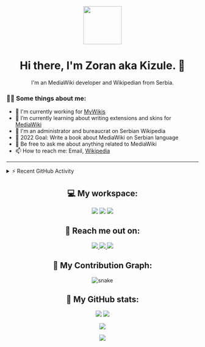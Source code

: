 <p align="center"><img src="https://media.giphy.com/media/M9gbBd9nbDrOTu1Mqx/giphy.gif" width="100"/></p>

<h1 align="center">Hi there, I'm Zoran aka Kizule. 👋</h1>

<p align="center">I'm an MediaWiki developer and Wikipedian from Serbia.</p>

### 👨‍💻 Some things about me:

* 💼 I'm currently working for [MyWikis](https://mywikis.com)
* 🌱 I’m currently learning about writing extensions and skins for [MediaWiki](https://mediawiki.org)
* 🧩 I'm an administrator and bureaucrat on Serbian Wikipedia
* 🥅 2022 Goal: Write a book about MediaWiki on Serbian language
* 💬 Be free to ask me about anything related to MediaWiki
* 📫 How to reach me: Email, [Wikipedia](https://en.wikipedia.org/wiki/User_talk:Kizule)

---
<details>
  <summary>⚡ Recent GitHub Activity</summary>

<!--RECENT_ACTIVITY:start-->
1. 💪 Opened PR [#2](https://github.com/drriguz/Pure/pull/2) in [drriguz/Pure](https://github.com/drriguz/Pure)
2. 🔱 Forked [kizule/Pure](https://github.com/kizule/Pure) from [drriguz/Pure](https://github.com/drriguz/Pure)
3. 💪 Opened PR [#3](https://github.com/mywikis/HideSidebar/pull/3) in [mywikis/HideSidebar](https://github.com/mywikis/HideSidebar)
4. 💪 Opened PR [#8433](https://github.com/darkreader/darkreader/pull/8433) in [darkreader/darkreader](https://github.com/darkreader/darkreader)
5. 💪 Opened PR [#25](https://github.com/OpenDevEd/zotzen-web/pull/25) in [OpenDevEd/zotzen-web](https://github.com/OpenDevEd/zotzen-web)
<!--RECENT_ACTIVITY:end-->
<!--RECENT_ACTIVITY:last_update-->
Last Updated: Wednesday, April 20th, 2022, 6:25:26 AM
<!--RECENT_ACTIVITY:last_update_end-->

</details>

<h2 align="center">💻 My workspace:</h2>

<p align="center">
  <img src="https://img.shields.io/badge/windows-%230078D6.svg?&style=for-the-badge&logo=windows&logoColor=white" />
  <img src="https://img.shields.io/badge/amd-ryzen%20%205%203500u-%230071C5.svg?&style=for-the-badge&logo=amd&logoColor=white" />
  <img src="https://img.shields.io/badge/RAM-8GB-%230071C5.svg?&style=for-the-badge&logoColor=white" />
</p>

<h2 align="center">📲 Reach me out on:</h2>

<p align="center">
  <a href="mailto:zorandori4444@gmail.com">
      <img src="https://img.shields.io/badge/Gmail-D14836?style=for-the-badge&logo=gmail&logoColor=white" />
  </a>
  <a href="https://www.linkedin.com/in/zoran-dori-85707a216/">
    <img src="https://img.shields.io/badge/linkedin-%230077B5.svg?&style=for-the-badge&logo=linkedin&logoColor=white" />
  </a>
  <a href="https://instagram.com/iamkizule">
    <img src="https://img.shields.io/badge/instagram-%23E4405F.svg?&style=for-the-badge&logo=instagram&logoColor=white" />        
  </a>
</p>

<h2 align="center">🐍 My Contribution Graph:</h2>

<p align="center">
  <img src="https://raw.githubusercontent.com/kizule/kizule/output/github-contribution-grid-snake.svg" alt="snake">
</p>

<h2 align="center"> 🐾 My GitHub stats:</h2>

<p align="center">
  <img src="https://github-readme-stats.vercel.app/api?username=kizule&show_icons=true&theme=radical&line_height=27">
  <img src="https://github-readme-stats.vercel.app/api/top-langs/?username=kizule&theme=radical">
</p>

<p align="center">
 <img src="https://github-readme-streak-stats.herokuapp.com/?user=kizule&show_icons=true&locale=en&layout=compact&theme=radical&line_height=0" />
</p> 

<p align="center">
 <img src="https://activity-graph.herokuapp.com/graph?username=kizule&theme=redical">
</p>
